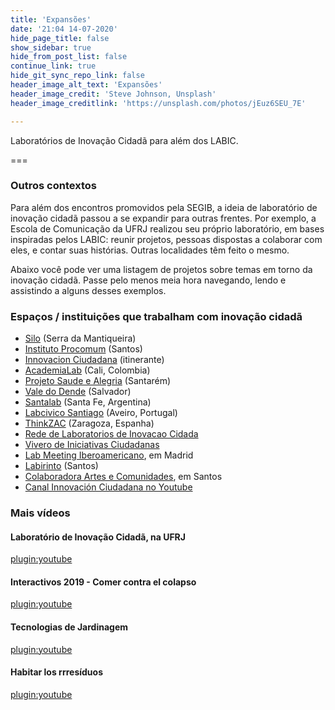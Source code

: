 ```yaml
---
title: 'Expansões'
date: '21:04 14-07-2020'
hide_page_title: false
show_sidebar: true
hide_from_post_list: false
continue_link: true
hide_git_sync_repo_link: false
header_image_alt_text: 'Expansões'
header_image_credit: 'Steve Johnson, Unsplash'
header_image_creditlink: 'https://unsplash.com/photos/jEuz6SEU_7E'

---
```


Laboratórios de Inovação Cidadã para além dos LABIC.

===

### Outros contextos

Para além dos encontros promovidos pela SEGIB, a ideia de laboratório de inovação cidadã passou a se expandir para outras frentes. Por exemplo, a Escola de Comunicação da UFRJ realizou seu próprio laboratório, em bases inspiradas pelos LABIC: reunir projetos, pessoas dispostas a colaborar com eles, e contar suas histórias. Outras localidades têm feito o mesmo.

Abaixo você pode ver uma listagem de projetos sobre temas em torno da inovação cidadã. Passe pelo menos meia hora navegando, lendo e assistindo a alguns desses exemplos.

### Espaços / instituições que trabalham com inovação cidadã

<ul>
    <li><a href="https://silo.org.br/">Silo</a> (Serra da Mantiqueira)<br></li>
    <li><a href="https://www.procomum.org/">Instituto Procomum</a> (Santos)</li>
    <li><a href="https://www.innovacionciudadana.org/pt-pt/">Innovacion Ciudadana</a> (itinerante)</li>
    <li><a href="https://www.medialab-prado.es/proyectos/academialab-por-el-reconocimiento-academico-de-nuevas-formas-de-produccion-de">AcademiaLab</a> (Cali, Colombia)</li>
    <li><a href="http://www.saudeealegria.org.br/">Projeto Saude e Alegria</a> (Santarém)</li>
    <li><a href="http://valedodende.org/">Vale do Dende</a> (Salvador)</li>
    <li><a href="http://Santalab  https://www.santafe.gob.ar/ms/gobiernoabierto/colaboracion/santalab/">Santalab</a> (Santa Fe, Argentina)</li>
    <li><a href="https://labcivicosantiago.wordpress.com/projetos-a-desenvolver-no-lab-civico-de-santiago/">Labcivico Santiago</a> (Aveiro, Portugal)</li>
    <li><a href="https://www.zaragoza.es/ciudad/sectores/activa/thinkzac.htm">ThinkZAC</a> (Zaragoza, Espanha)<br></li>
    <li><a href="https://www.innovacionciudadana.org/pt-pt/red-de-laboratorios-de-innovacion-ciudadana/">Rede de Laboratorios de Inovacao Cidada</a></li>
    <li><a href="http://viveroiniciativasciudadanas.net/">Vivero de Iniciativas Ciudadanas</a></li>
    <li><a href="https://www.medialab-prado.es/programas/lab-meeting-iberoamericano">Lab Meeting Iberoamericano</a>, em Madrid</li>
    <li><a href="http://labirinto.procomum.org/">Labirinto</a> (Santos)</li>
    <li><a href="http://colaboradora.procomum.org/colaboradora-ac/">Colaboradora Artes e Comunidades</a>, em Santos</li>
    <li><a href="https://www.youtube.com/user/innovaciudadana">Canal Innovación Ciudadana no Youtube</a><br></li>
</ul>

### Mais vídeos

#### Laboratório de Inovação Cidadã, na UFRJ

[plugin:youtube](https://www.youtube.com/watch?v=_j9fTGwgtng)

#### Interactivos 2019 - Comer contra el colapso</p>

[plugin:youtube](https://www.youtube.com/watch?v=EXS0awiDsk8)

#### Tecnologias de Jardinagem

[plugin:youtube](https://www.youtube.com/watch?v=jbBrhIwx-cg)

#### Habitar los rrresíduos

[plugin:youtube](https://www.youtube.com/watch?v=n1aj0p9JRIQ)